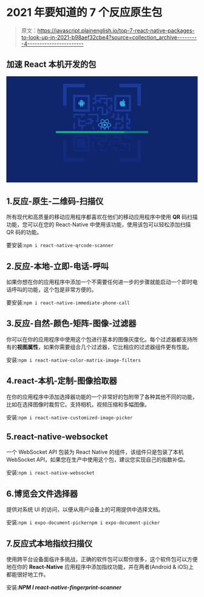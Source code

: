 # 2021 年要知道的 7 个反应原生包

> 原文：<https://javascript.plainenglish.io/top-7-react-native-packages-to-look-up-in-2021-b98aef32cbe4?source=collection_archive---------4----------------------->

## 加速 React 本机开发的包

![](img/aa5c6c9a11e6da400d5bc03c7d4ec6e1.png)

## 1.反应-原生-二维码-扫描仪

所有现代和高质量的移动应用程序都喜欢在他们的移动应用程序中使用 **QR** 码扫描功能，您可以在您的 React-Native 中使用该功能，使用该包可以轻松添加扫描 QR 码的功能。

要安装:`npm i react-native-qrcode-scanner`

## 2.反应-本地-立即-电话-呼叫

如果你想在你的应用程序中添加一个不需要任何进一步的步骤就能启动一个即时电话呼叫的功能，这个包是非常方便的。

要安装:`npm i react-native-immediate-phone-call`

## 3.反应-自然-颜色-矩阵-图像-过滤器

你可以在你的应用程序中使用这个包进行基本的图像灰度化。每个过滤器都支持所有的**视图属性**，如果你需要组合几个过滤器，它比相应的过滤器组件更有性能。

安装:`npm i react-native-color-matrix-image-filters`

## 4.react-本机-定制-图像拾取器

在你的应用程序中添加选择器功能的一个非常好的包附带了各种其他不同的功能，比如在选择图像时裁剪它。支持相机，视频压缩和多幅图像。

安装:`npm i react-native-customized-image-picker`

## 5.react-native-websocket

一个 WebSocket API 包装为 React Native 的组件，该组件只是包装了本机 WebSocket API，如果您在生产中使用这个包，建议您实现自己的指数补偿。

安装:`npm i react-native-websocket`

## 6.博览会文件选择器

提供对系统 UI 的访问，以便从用户设备上的可用提供中选择文档。

安装:`npm i expo-document-pickernpm i expo-document-picker`

## 7.反应式本地指纹扫描仪

使用跨平台设备面临许多挑战，正确的软件包可以帮你很多，这个软件包可以方便地在你的 **React-Native** 应用程序中添加指纹功能，并在两者(Android & iOS)上都能很好地工作。

安装:***NPM I react-native-fingerprint-scanner***